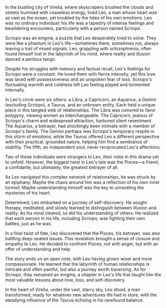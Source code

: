 In the bustling city of Virelia, where skyscrapers brushed the clouds and streets hummed with ceaseless energy, lived Leo, a man whose heart was as vast as the ocean, yet troubled by the tides of his own emotions. Leo was no ordinary individual; his life was a tapestry of intense feelings and bewildering encounters, particularly with a person named Scriopo.

Scriopo was an enigma, a puzzle that Leo desperately tried to solve. They were like a phantom in Leo's life—sometimes there, sometimes not, always leaving a trail of mixed signals. Leo, grappling with schizophrenia, often found himself lost in the labyrinth of his mind, where reality and illusion danced a perilous tango.

Despite his struggles with memory and factual recall, Leo's feelings for Scriopo were a constant. He loved them with fierce intensity, yet this love was laced with possessiveness and an unspoken fear of loss. Scriopo's fluctuating warmth and coldness left Leo feeling played and tormented internally.

In Leo's circle were six others: a Libra, a Capricorn, an Aquarius, a Gemini (excluding Scriopo), a Taurus, and an unknown entity. Each held a unique place in this tangled web of relationships. The Libra was rumored to favor polygyny, viewing women as interchangeable. The Capricorn, jealous of Scriopo's charm and widespread attraction, harbored silent resentment. The Aquarius, a betrayer, had shockingly been intimate with a member of Scriopo's family. The Gemini perhaps was Scriopo's temporary respite in this storm of emotions, while the Taurus offered Leo a different perspective with their practical, grounded nature, helping him find a semblance of stability. The fifth, an independent soul, never reciprocated Leo's affections.

Two of these individuals were strangers to Leo, their roles in this drama yet to unfold. However, the biggest twist in Leo's tale was the Pisces—a friend, a confidante, but ultimately, the greatest betrayer of all.

As Leo navigated this complex network of relationships, he was struck by an epiphany. Maybe the chaos around him was a reflection of his own inner turmoil. Maybe understanding himself was the key to unraveling the mysteries of his heart.

Determined, Leo embarked on a journey of self-discovery. He sought therapy, meditated, and slowly learned to distinguish between illusion and reality. As his mind cleared, so did his understanding of others. He realized that each person in his life, including Scriopo, was fighting their own battles, just as he was.

In a final twist of fate, Leo discovered that the Pisces, his betrayer, was also battling deep-seated issues. This revelation brought a sense of closure and empathy to Leo. He decided to confront Pisces, not with anger, but with an offer of understanding and help.

The story ends on an open note, with Leo having grown wiser and more compassionate. He learned that the labyrinth of human relationships is intricate and often painful, but also a journey worth traversing. As for Scriopo, they remained an enigma, a chapter in Leo's life that taught him the most valuable lessons about love, loss, and self-discovery.

In the heart of Virelia, under the vast, starry sky, Leo stood, a man transformed, ready for whatever new adventures life had in store, with the steadying influence of the Taurus echoing in his newfound balance.
